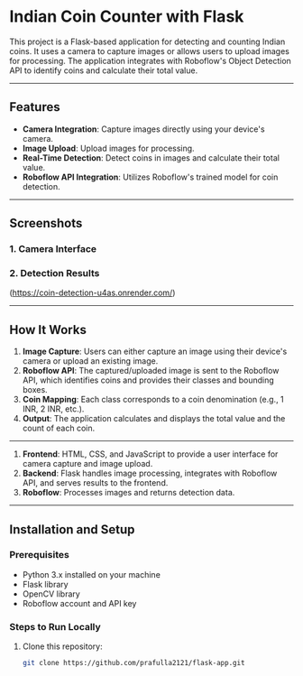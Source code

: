 # Indian Coin Counter with Flask

This project is a Flask-based application for detecting and counting Indian coins. It uses a camera to capture images or allows users to upload images for processing. The application integrates with Roboflow's Object Detection API to identify coins and calculate their total value.

---

## Features
- **Camera Integration**: Capture images directly using your device's camera.
- **Image Upload**: Upload images for processing.
- **Real-Time Detection**: Detect coins in images and calculate their total value.
- **Roboflow API Integration**: Utilizes Roboflow's trained model for coin detection.

---

## Screenshots
### 1. **Camera Interface**

### 2. **Detection Results**
(https://coin-detection-u4as.onrender.com/)


---

## How It Works
1. **Image Capture**: Users can either capture an image using their device's camera or upload an existing image.
2. **Roboflow API**: The captured/uploaded image is sent to the Roboflow API, which identifies coins and provides their classes and bounding boxes.
3. **Coin Mapping**: Each class corresponds to a coin denomination (e.g., 1 INR, 2 INR, etc.).
4. **Output**: The application calculates and displays the total value and the count of each coin.

---



1. **Frontend**: HTML, CSS, and JavaScript to provide a user interface for camera capture and image upload.
2. **Backend**: Flask handles image processing, integrates with Roboflow API, and serves results to the frontend.
3. **Roboflow**: Processes images and returns detection data.

---

## Installation and Setup

### Prerequisites
- Python 3.x installed on your machine
- Flask library
- OpenCV library
- Roboflow account and API key

### Steps to Run Locally
1. Clone this repository:
   ```bash
   git clone https://github.com/prafulla2121/flask-app.git
